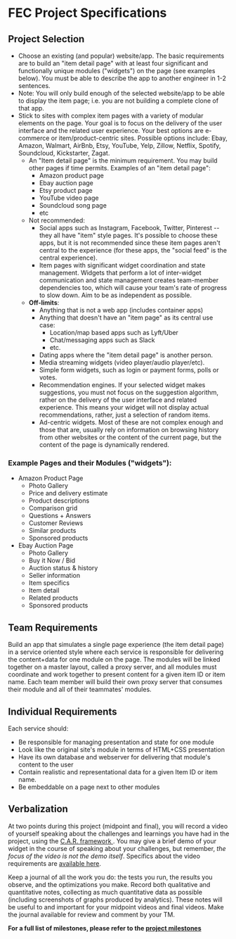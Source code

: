 # FEC Project Specifications

## Project Selection

*   Choose an existing (and popular) website/app. The basic requirements are to build an "item detail page" with at least four significant and functionally unique modules ("widgets") on the page (see examples below). You must be able to describe the app to another engineer in 1-2 sentences.
*   Note: You will only build enough of the selected website/app to be able to display the item page; i.e. you are not building a complete clone of that app.
*   Stick to sites with complex item pages with a variety of modular elements on the page. Your goal is to focus on the delivery of the user interface and the related user experience. Your best options are e-commerce or item/product-centric sites. Possible options include: Ebay, Amazon, Walmart, AirBnb, Etsy, YouTube, Yelp, Zillow, Netflix, Spotify, Soundcloud, Kickstarter, Zagat.
    *   An "Item detail page" is the minimum requirement. You may build other pages if time permits. Examples of an "item detail page":
        *   Amazon product page
        *   Ebay auction page
        *   Etsy product page
        *   YouTube video page
        *   Soundcloud song page
        *   etc
    *   Not recommended:
        *   Social apps such as Instagram, Facebook, Twitter, Pinterest -- they all have "item" style pages. It's possible to choose these apps, but it is not recommended since these item pages aren't central to the experience (for these apps, the "social feed" is the central experience).
        *   Item pages with significant widget coordination and state management. Widgets that perform a lot of inter-widget communication and state management creates team-member dependencies too, which will cause your team's rate of progress to slow down. Aim to be as independent as possible.
    *   **Off-limits**:
        *   Anything that is not a web app (includes container apps)
        *   Anything that doesn't have an "item page" as its central use case:
            *   Location/map based apps such as Lyft/Uber
            *   Chat/messaging apps such as Slack
            *   etc.
        *   Dating apps where the "item detail page" is another person.
        *   Media streaming widgets (video player/audio player/etc).
        *   Simple form widgets, such as login or payment forms, polls or votes.
        *   Recommendation engines. If your selected widget makes suggestions, you must not focus on the suggestion algorithm, rather on the delivery of the user interface and related experience. This means your widget will not display actual recommendations, rather, just a selection of random items.
        *   Ad-centric widgets. Most of these are not complex enough and those that are, usually rely on information on browsing history from other websites or the content of the current page, but the content of the page is dynamically rendered.

### Example Pages and their Modules ("widgets"):

*   Amazon Product Page
    *   Photo Gallery
    *   Price and delivery estimate
    *   Product descriptions
    *   Comparison grid
    *   Questions + Answers
    *   Customer Reviews
    *   Similar products
    *   Sponsored products
*   Ebay Auction Page
    *   Photo Gallery
    *   Buy it Now / Bid
    *   Auction status & history
    *   Seller information
    *   Item specifics
    *   Item detail
    *   Related products
    *   Sponsored products

## Team Requirements

Build an app that simulates a single page experience (the item detail page) in a service oriented style where each service is responsible for delivering the content+data for one module on the page. The modules will be linked together on a master layout, called a proxy server, and all modules must coordinate and work together to present content for a given item ID or item name. Each team member will build their own proxy server that consumes their module and all of their teammates' modules.

## Individual Requirements

Each service should:

*   Be responsible for managing presentation and state for one module
*   Look like the original site's module in terms of HTML+CSS presentation
*   Have its own database and webserver for delivering that module's content to the user
*   Contain realistic and representational data for a given Item ID or item name.
*   Be embeddable on a page next to other modules

## Verbalization

At two points during this project (midpoint and final), you will record a video of yourself speaking about the challenges and learnings you have had in the project, using the [C.A.R. framework ](http://thehiredguns.com/car-technique-secret-interviewing-weapon/). You may give a brief demo of your widget in the course of speaking about your challenges, but remember, _the focus of the video is not the demo itself_. Specifics about the video requirements are [available here](./video_recording.md).

Keep a journal of all the work you do: the tests you run, the results you observe, and the optimizations you make. Record both qualitative and quantitative notes, collecting as much quantitative data as possible (including screenshots of graphs produced by analytics). These notes will be useful to and important for your midpoint videos and final videos. Make the journal available for review and comment by your TM.

**For a full list of milestones, please refer to the [project milestones](./project_milestones.md)**